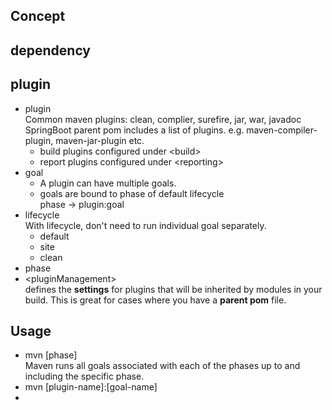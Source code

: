 ## Concept

## dependency

## plugin
- plugin  
  Common maven plugins: clean, complier, surefire, jar, war, javadoc  
  SpringBoot parent pom includes a list of plugins. e.g. maven-compiler-plugin, maven-jar-plugin etc.    
  - build plugins
    configured under \<build>
  - report plugins
    configured under \<reporting>
- goal
  - A plugin can have multiple goals.
  - goals are bound to phase of default lifecycle  
  phase -> plugin:goal
- lifecycle  
  With lifecycle, don't need to run individual goal separately.
  - default
  - site
  - clean
- phase
- \<pluginManagement>  
  defines the **settings** for plugins that will be inherited by modules in your build. This is great for cases where you have a **parent pom** file.

## Usage
- mvn [phase]  
  Maven runs all goals associated with each of the phases up to and including the specific phase.
- mvn [plugin-name]:[goal-name]
- 